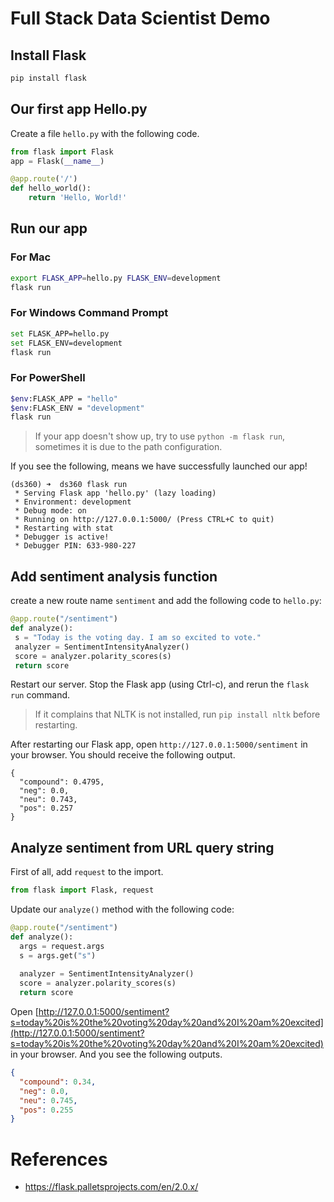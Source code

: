 # Full Stack Data Scientist Demo

## Install Flask

```bash
pip install flask
```

## Our first app Hello.py

Create a file `hello.py` with the following code.

```python
from flask import Flask
app = Flask(__name__)

@app.route('/')
def hello_world():
    return 'Hello, World!'
```

## Run our app 

### For Mac

```bash
export FLASK_APP=hello.py FLASK_ENV=development
flask run
```

### For Windows Command Prompt

```bash
set FLASK_APP=hello.py 
set FLASK_ENV=development
flask run
```

### For PowerShell

```bash
$env:FLASK_APP = "hello"
$env:FLASK_ENV = "development"
flask run
```

> If your app doesn't show up, try to use `python -m flask run`, sometimes it is due to the path configuration.

If you see the following, means we have successfully launched our app!

```
(ds360) ➜  ds360 flask run
 * Serving Flask app 'hello.py' (lazy loading)
 * Environment: development
 * Debug mode: on
 * Running on http://127.0.0.1:5000/ (Press CTRL+C to quit)
 * Restarting with stat
 * Debugger is active!
 * Debugger PIN: 633-980-227
 ```
 
 ## Add sentiment analysis function
 
 create a new route name `sentiment` and add the following code to `hello.py`:
 
 ```python
@app.route("/sentiment")
def analyze():
  s = "Today is the voting day. I am so excited to vote."
  analyzer = SentimentIntensityAnalyzer()
  score = analyzer.polarity_scores(s)
  return score
```

Restart our server. Stop the Flask app (using Ctrl-c), and rerun the `flask run` command.

> If it complains that NLTK is not installed, run `pip install nltk` before restarting.

After restarting our Flask app, open `http://127.0.0.1:5000/sentiment` in your browser. You should receive the following output.

```
{
  "compound": 0.4795, 
  "neg": 0.0, 
  "neu": 0.743, 
  "pos": 0.257
}
```

## Analyze sentiment from URL query string

First of all, add `request` to the import. 

```python
from flask import Flask, request
```

Update our `analyze()` method with the following code:

```python
@app.route("/sentiment")
def analyze():
  args = request.args
  s = args.get("s")
  
  analyzer = SentimentIntensityAnalyzer()
  score = analyzer.polarity_scores(s)
  return score
```

Open [http://127.0.0.1:5000/sentiment?s=today%20is%20the%20voting%20day%20and%20I%20am%20excited](http://127.0.0.1:5000/sentiment?s=today%20is%20the%20voting%20day%20and%20I%20am%20excited) in your browser. And you see the following outputs.

```json
{
  "compound": 0.34, 
  "neg": 0.0, 
  "neu": 0.745, 
  "pos": 0.255
}
```


 
# References 
- https://flask.palletsprojects.com/en/2.0.x/
